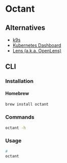 # Octant

## Alternatives

- [k9s](/k9s.md)
- [Kubernetes Dashboard](/kubernetes/kubernetes-dashboard.md)
- [Lens (a.k.a. OpenLens)](/lens.md)

## CLI

### Installation

#### Homebrew

```sh
brew install octant
```

### Commands

```sh
octant -h
```

### Usage

```sh
#
octant
```
